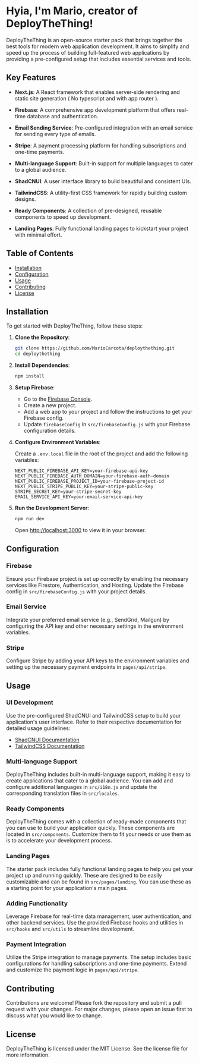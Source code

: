# Hyia, I'm Mario, creator of DeployTheThing!

DeployTheThing is an open-source starter pack that brings together the best tools for modern web application development. It aims to simplify and speed up the process of building full-featured web applications by providing a pre-configured setup that includes essential services and tools.

## Key Features

- **Next.js**: A React framework that enables server-side rendering and static site generation ( No typescript and with app router ).
- **Firebase**: A comprehensive app development platform that offers real-time database and authentication.
- **Email Sending Service**: Pre-configured integration with an email service for sending every type of emails.
- **Stripe**: A payment processing platform for handling subscriptions and one-time payments.
- **Multi-language Support**: Built-in support for multiple languages to cater to a global audience.


- **ShadCNUI**: A user interface library to build beautiful and consistent UIs.
- **TailwindCSS**: A utility-first CSS framework for rapidly building custom designs.
- **Ready Components**: A collection of pre-designed, reusable components to speed up development.
- **Landing Pages**: Fully functional landing pages to kickstart your project with minimal effort.

## Table of Contents

- [Installation](#installation)
- [Configuration](#configuration)
- [Usage](#usage)
- [Contributing](#contributing)
- [License](#license)

## Installation

To get started with DeployTheThing, follow these steps:

1. **Clone the Repository**:

    ```bash
    git clone https://github.com/MarioCarcota/deploythething.git
    cd deploythething
    ```

2. **Install Dependencies**:

    ```bash
    npm install
    ```

3. **Setup Firebase**:

    - Go to the [Firebase Console](https://console.firebase.google.com/).
    - Create a new project.
    - Add a web app to your project and follow the instructions to get your Firebase config.
    - Update `firebaseConfig` in `src/firebaseConfig.js` with your Firebase configuration details.

4. **Configure Environment Variables**:

    Create a `.env.local` file in the root of the project and add the following variables:

    ```env
    NEXT_PUBLIC_FIREBASE_API_KEY=your-firebase-api-key
    NEXT_PUBLIC_FIREBASE_AUTH_DOMAIN=your-firebase-auth-domain
    NEXT_PUBLIC_FIREBASE_PROJECT_ID=your-firebase-project-id
    NEXT_PUBLIC_STRIPE_PUBLIC_KEY=your-stripe-public-key
    STRIPE_SECRET_KEY=your-stripe-secret-key
    EMAIL_SERVICE_API_KEY=your-email-service-api-key
    ```

5. **Run the Development Server**:

    ```bash
    npm run dev
    ```

    Open [http://localhost:3000](http://localhost:3000) to view it in your browser.

## Configuration

### Firebase

Ensure your Firebase project is set up correctly by enabling the necessary services like Firestore, Authentication, and Hosting. Update the Firebase config in `src/firebaseConfig.js` with your project details.

### Email Service

Integrate your preferred email service (e.g., SendGrid, Mailgun) by configuring the API key and other necessary settings in the environment variables.

### Stripe

Configure Stripe by adding your API keys to the environment variables and setting up the necessary payment endpoints in `pages/api/stripe`.

## Usage

### UI Development

Use the pre-configured ShadCNUI and TailwindCSS setup to build your application's user interface. Refer to their respective documentation for detailed usage guidelines:

- [ShadCNUI Documentation](https://shadcn.dev/docs)
- [TailwindCSS Documentation](https://tailwindcss.com/docs)

### Multi-language Support

DeployTheThing includes built-in multi-language support, making it easy to create applications that cater to a global audience. You can add and configure additional languages in `src/i18n.js` and update the corresponding translation files in `src/locales`.

### Ready Components

DeployTheThing comes with a collection of ready-made components that you can use to build your application quickly. These components are located in `src/components`. Customize them to fit your needs or use them as is to accelerate your development process.

### Landing Pages

The starter pack includes fully functional landing pages to help you get your project up and running quickly. These are designed to be easily customizable and can be found in `src/pages/landing`. You can use these as a starting point for your application's main pages.

### Adding Functionality

Leverage Firebase for real-time data management, user authentication, and other backend services. Use the provided Firebase hooks and utilities in `src/hooks` and `src/utils` to streamline development.

### Payment Integration

Utilize the Stripe integration to manage payments. The setup includes basic configurations for handling subscriptions and one-time payments. Extend and customize the payment logic in `pages/api/stripe`.


## Contributing

Contributions are welcome! Please fork the repository and submit a pull request with your changes. For major changes, please open an issue first to discuss what you would like to change.

## License

DeployTheThing is licensed under the MIT License. See the license file for more information.


